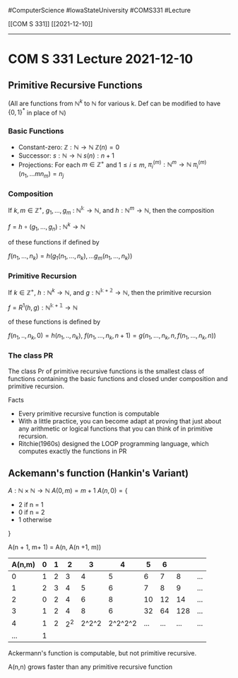 #ComputerScience  #IowaStateUniversity  #COMS331 
#Lecture

[[COM S 331]] [[2021-12-10]]

---

# COM S 331 Lecture 2021-12-10

## Primitive Recursive Functions 

(All are functions from $\mathbb{N}^k$ to $\mathbb{N}$ for various k. Def can be modified to have $\{0,1\}^*$ in place of $\mathbb{N}$)

### Basic Functions 

- Constant-zero:
	$\mathbb{Z}: \mathbb{N}\rightarrow \mathbb{N}$
	$\mathbb{Z}(n) = 0$
- Successor:
  $s: \mathbb{N}\rightarrow \mathbb{N}$
  $s(n): n +1$
- Projections: For each $m \in \mathbb{Z}^+$ and $1 \leq i \leq m$, 
	$\pi_i^{(m)} : \mathbb{N}^m \rightarrow \mathbb{N}$
	$\pi_i^{(m)} (n_1, ...m n_m) = n_j$
	
### Composition 
If $k,m \in \mathbb{Z}^+$, $g_1, ...,g_m$ : $\mathbb{N^k} \rightarrow \mathbb{N}$, and $h : \mathbb{N}^m \rightarrow \mathbb{N}$, then the composition 
	
$f = h \circ (g_1, ..., g_n)$ : $\mathbb{N}^k \rightarrow \mathbb{N}$

of these functions if defined by 

$f(n_1,...,n_k) = h(g_1(n_1,...,n_k),...g_m(n_1,...,n_k))$

### Primitive Recursion 

If $k \in \mathbb{Z}^+$, $h : \mathbb{N}^k \rightarrow \mathbb{N}$, and $g : \mathbb{N^{k+2}} \rightarrow \mathbb{N}$, then the primitive  recursion 

$f = R^1(h,g) : \mathbb{N^{k+1} \rightarrow \mathbb{N}}$

of these functions is defined by 

$f(n_1,..,n_k,0) = h(n_1,..,n_k)$,
$f(n_1,...,n_k,n+1) =g(n_1,...,n_k, n, f(n_1,...,n_k,n))$

### The class PR

The class Pr of primitive recursive functions is the smallest class of functions containing the basic functions and closed under composition and primitive recursion.

Facts
- Every primitive  recursive function is computable
- With a little practice, you can become adapt at proving that just about any arithmetic or logical functions that you can think of in primitive recursion.
- Ritchie(1960s) designed the LOOP programming language, which computes exactly the functions in PR

## Ackemann's function (Hankin's Variant)

$A : \mathbb{N} \times \mathbb{N} \rightarrow \mathbb{N}$
$A(0,m) = m + 1$
$A(n,0) = \{$

- 2 if n = 1
- 0 if n = 2
- 1 otherwise

}
 
 A(n + 1, m+ 1) = A(n, A(n +1, m))
 

 | A(n,m) | 0   | 1   | 2     | 3     | 4       | 5   | 6   |     |     |
 | ------ | --- | --- | ----- | ----- | ------- | --- | --- | --- | --- |
 | 0      | 1   | 2   | 3     | 4     | 5       | 6   | 7   | 8   | ... |
 | 1      | 2   | 3   | 4     | 5     | 6       | 7   | 8   | 9   | ... |
 | 2      | 0   | 2   | 4     | 6     | 8       | 10  | 12  | 14  | ... |
 | 3      | 1   | 2   | 4     | 8     | 6       | 32  | 64  | 128 | ... |
 | 4      | 1   | 2   | $2^2$ | 2^2^2 | 2^2^2^2 | ... | ... | ... | ... |
 | ...    | 1   |     |       |       |         |     |     |     |     |


Ackermann's function is computable, but not primitive recursive.

A(n,n) grows faster than any primitive recursive function

